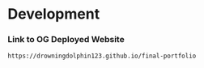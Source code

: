 # Development

### Link to OG Deployed Website
`https://drowningdolphin123.github.io/final-portfolio`

